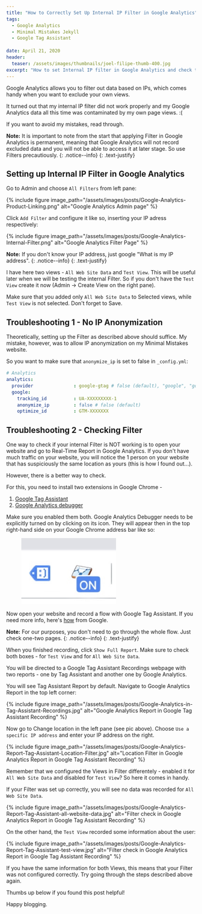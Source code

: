 ```yaml
---
title: "How to Correctly Set Up Internal IP Filter in Google Analytics"
tags:
  - Google Analytics
  - Minimal Mistakes Jekyll
  - Google Tag Assistant

date: April 21, 2020
header:
  teaser: /assets/images/thumbnails/joel-filipe-thumb-400.jpg
excerpt: "How to set Internal IP filter in Google Analytics and check that it is actually working."
---
```



Google Analytics allows you to filter out data based on IPs, which comes handy when you want to exclude your own views.

It turned out that my internal IP filter did not work properly and my Google Analytics data all this time was contaminated by my own page views. :(

If you want to avoid my mistakes, read through.

<i class="far fa-sticky-note"></i> **Note:** It is important to note from the start that applying Filter in Google Analytics is permanent, meaning that Google Analytics will not record excluded data and you will not be able to access it at later stage. So use Filters precautiously.
  {: .notice--info}
  {: .text-justify}


## Setting up Internal IP Filter in Google Analytics
Go to Admin and choose `All Filters` from left pane:

{% include figure image_path="/assets/images/posts/Google-Analytics-Product-Linking.png" alt="Google Analytics Admin page" %}

Click `Add Filter` and configure it like so, inserting your IP adress respectively:

 {% include figure image_path="/assets/images/posts/Google-Analytics-Internal-Filter.png" alt="Google Analytics Filter Page" %}


<i class="far fa-sticky-note"></i> **Note:** If you don't know your IP address, just google "What is my IP address".
  {: .notice--info}
  {: .text-justify}

I have here two views - `All Web Site Data` and `Test View`. This will be useful later when we will be testing the internal Filter. So if you don't have the `Test View` create it now (Admin -> Create View on the right pane).

Make sure that you added only `All Web Site Data` to Selected views, while `Test View` is not selected. Don't forget to Save.


## Troubleshooting 1 - No IP Anonymization

Theoretically, setting up the Filter as described above should suffice. My mistake, however, was to allow IP anonymization on my Minimal Mistakes website.

So you want to make sure that `anonymize_ip` is set to false in `_config.yml`:

```yml
# Analytics
analytics:
  provider               : google-gtag # false (default), "google", "google-universal", "custom"
  google:
    tracking_id          : UA-XXXXXXXXX-1
    anonymize_ip         : false # false (default)
    optimize_id          : GTM-XXXXXXX
```

## Troubleshooting 2 - Checking Filter

One way to check if your internal Filter is NOT working is to open your website and go to Real-Time Report in Google Analytics. If you don't have much traffic on your website, you will notice the 1 person on your website that has suspiciously the same location as yours (this is how I found out...).

However, there is a better way to check.

For this, you need to install two extensions in Google Chrome -

1. [Google Tag Assistant](https://chrome.google.com/webstore/detail/tag-assistant-by-google/kejbdjndbnbjgmefkgdddjlbokphdefk?hl=en)
2. [Google Analytics debugger](https://chrome.google.com/webstore/detail/google-analytics-debugger/jnkmfdileelhofjcijamephohjechhna?hl=en)

Make sure you enabled them both. Google Analytics Debugger needs to be explicitly turned on by clicking on its icon. They will appear then in the top right-hand side on your Google Chrome address bar like so:



<figure style="width: 50%" class="align-center">
  <img src="/assets/images/posts/Google-Analytics-Debugger-Tag-Assistant-icons.jpg" alt="Google Analytics Debugger and Tag Assistant Icons in Chrome">
</figure>



Now open your website and record a flow with Google Tag Assistant. If you need more info, here's [how](https://support.google.com/analytics/answer/6280771) from Google.

<i class="far fa-sticky-note"></i> **Note:** For our purposes, you don't need to go through the whole flow. Just check one-two pages.
  {: .notice--info}
  {: .text-justify}


When you finished recording, click `Show Full Report`. Make sure to check both boxes - for `Test View` and for `All Web Site Data`.

You will be directed to a Google Tag Assistant Recordings webpage with two reports - one by Tag Assistant and another one by Google Analytics.

You will see Tag Assistant Report by default. Navigate to Google Analytics Report in the top left corner:

{% include figure image_path="/assets/images/posts/Google-Analytics-in-Tag-Assistant-Recordings.jpg" alt="Google Analytics Report in Google Tag Assistant Recording" %}

Now go to Change location in the left pane (see pic above). Choose `Use a specific IP address` and enter your IP address on the right.

{% include figure image_path="/assets/images/posts/Google-Analytics-Report-Tag-Assistant-Location-Filter.jpg" alt="Location Filter in Google Analytics Report in Google Tag Assistant Recording" %}


Remember that we configured the Views in Filter differentely - enabled it for `All Web Site Data` and disabled for `Test View`? So here it comes in handy.

If your Filter was set up correctly, you will see no data was recorded for `All Web Site Data`.


{% include figure image_path="/assets/images/posts/Google-Analytics-Report-Tag-Assistant-all-website-data.jpg" alt="Filter check in Google Analytics Report in Google Tag Assistant Recording" %}


On the other hand, the `Test View` recorded some information about the user:

{% include figure image_path="/assets/images/posts/Google-Analytics-Report-Tag-Assistant-test-view.jpg" alt="Filter check in Google Analytics Report in Google Tag Assistant Recording" %}

If you have the same information for both Views, this means that your Filter was not configured correctly. Try going through the steps described above again.

Thumbs up below if you found this post helpful!

Happy blogging.
